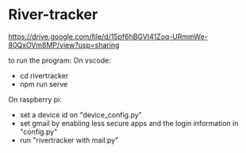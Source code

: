# River-tracker
https://drive.google.com/file/d/15pf6hBGVI41Zoq-URmmWe-80QxOVm8MP/view?usp=sharing

to run the program:
On vscode:
- cd rivertracker
- npm run serve

On raspberry pi:
- set a device id on "device_config.py"
- set gmail by enabling less secure apps and the login information in "config.py"
- run "rivertracker with mail.py"
